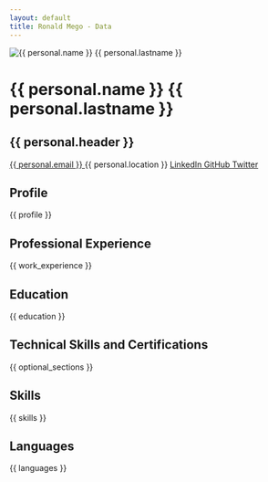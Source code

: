 ```yaml
---
layout: default
title: Ronald Mego - Data
---
```


<div class="header-container">
  <img src="{{ site.logo }}" alt="{{ personal.name }} {{ personal.lastname }}" class="profile-image">
  <h1>{{ personal.name }} {{ personal.lastname }}</h1>
  
  <div class="title-container">
    <h2>{{ personal.header }}</h2>
  </div>

  <div class="contact-info">
    <a href="mailto:{{ personal.email }}" class="contact-item">
      <i class="fas fa-envelope"></i> {{ personal.email }}
    </a>
    <span class="contact-item">
      <i class="fas fa-map-marker-alt"></i> {{ personal.location }}
    </span>
    <a href="{{ personal.linkedin_url }}" class="contact-item" target="_blank">
      <i class="fab fa-linkedin"></i> LinkedIn
    </a>
    <a href="{{ personal.github_url }}" class="contact-item" target="_blank">
      <i class="fab fa-github"></i> GitHub
    </a>
    <a href="{{ personal.twitter_url }}" class="contact-item" target="_blank">
      <i class="fab fa-twitter"></i> Twitter
    </a>
  </div>
</div>

## Profile

{{ profile }}

## Professional Experience

{{ work_experience }}

## Education

{{ education }}

## Technical Skills and Certifications

{{ optional_sections }}

## Skills

{{ skills }}

## Languages

{{ languages }}